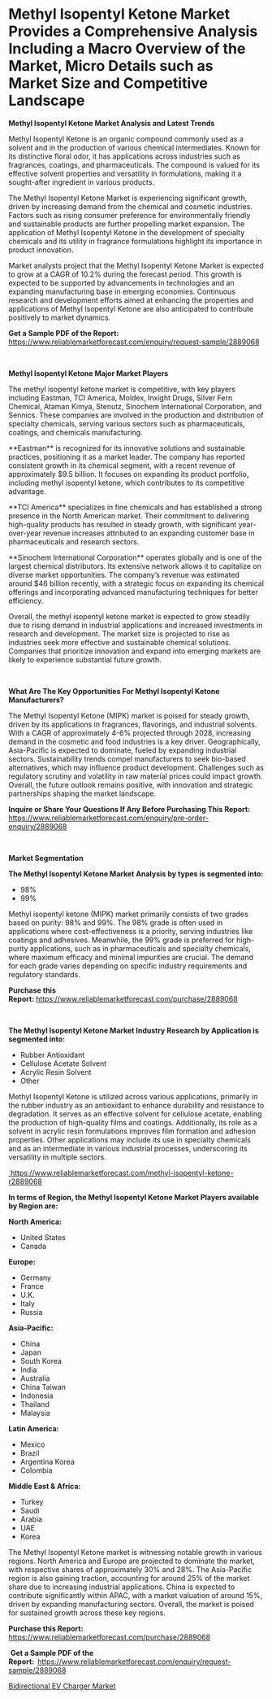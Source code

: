 <p><h1>Methyl Isopentyl Ketone Market Provides a Comprehensive Analysis Including a Macro Overview of the Market, Micro Details such as Market Size and Competitive Landscape</h1></p><p><strong>Methyl Isopentyl Ketone Market Analysis and Latest Trends</strong></p>
<p><p>Methyl Isopentyl Ketone is an organic compound commonly used as a solvent and in the production of various chemical intermediates. Known for its distinctive floral odor, it has applications across industries such as fragrances, coatings, and pharmaceuticals. The compound is valued for its effective solvent properties and versatility in formulations, making it a sought-after ingredient in various products.</p><p>The Methyl Isopentyl Ketone Market is experiencing significant growth, driven by increasing demand from the chemical and cosmetic industries. Factors such as rising consumer preference for environmentally friendly and sustainable products are further propelling market expansion. The application of Methyl Isopentyl Ketone in the development of specialty chemicals and its utility in fragrance formulations highlight its importance in product innovation.</p><p>Market analysts project that the Methyl Isopentyl Ketone Market is expected to grow at a CAGR of 10.2% during the forecast period. This growth is expected to be supported by advancements in technologies and an expanding manufacturing base in emerging economies. Continuous research and development efforts aimed at enhancing the properties and applications of Methyl Isopentyl Ketone are also anticipated to contribute positively to market dynamics.</p></p>
<p><strong>Get a Sample PDF of the Report:&nbsp;</strong> <a href="https://www.reliablemarketforecast.com/enquiry/request-sample/2889068?utm_campaign=2886&utm_medium=2&utm_source=Github&utm_content=ia&utm_term=14032025&utm_id=methyl-isopentyl-ketone">https://www.reliablemarketforecast.com/enquiry/request-sample/2889068</a></p>
<p>&nbsp;</p>
<p><strong>Methyl Isopentyl Ketone Major Market Players</strong></p>
<p><p>The methyl isopentyl ketone market is competitive, with key players including Eastman, TCI America, Moldex, Inxight Drugs, Silver Fern Chemical, Ataman Kimya, Stenutz, Sinochem International Corporation, and Sennics. These companies are involved in the production and distribution of specialty chemicals, serving various sectors such as pharmaceuticals, coatings, and chemicals manufacturing.</p><p>**Eastman** is recognized for its innovative solutions and sustainable practices, positioning it as a market leader. The company has reported consistent growth in its chemical segment, with a recent revenue of approximately $9.5 billion. It focuses on expanding its product portfolio, including methyl isopentyl ketone, which contributes to its competitive advantage.</p><p>**TCI America** specializes in fine chemicals and has established a strong presence in the North American market. Their commitment to delivering high-quality products has resulted in steady growth, with significant year-over-year revenue increases attributed to an expanding customer base in pharmaceuticals and research sectors.</p><p>**Sinochem International Corporation** operates globally and is one of the largest chemical distributors. Its extensive network allows it to capitalize on diverse market opportunities. The company’s revenue was estimated around $46 billion recently, with a strategic focus on expanding its chemical offerings and incorporating advanced manufacturing techniques for better efficiency.</p><p>Overall, the methyl isopentyl ketone market is expected to grow steadily due to rising demand in industrial applications and increased investments in research and development. The market size is projected to rise as industries seek more effective and sustainable chemical solutions. Companies that prioritize innovation and expand into emerging markets are likely to experience substantial future growth.</p></p>
<p>&nbsp;</p>
<p><strong>What Are The Key Opportunities For Methyl Isopentyl Ketone Manufacturers?</strong></p>
<p><p>The Methyl Isopentyl Ketone (MIPK) market is poised for steady growth, driven by its applications in fragrances, flavorings, and industrial solvents. With a CAGR of approximately 4-6% projected through 2028, increasing demand in the cosmetic and food industries is a key driver. Geographically, Asia-Pacific is expected to dominate, fueled by expanding industrial sectors. Sustainability trends compel manufacturers to seek bio-based alternatives, which may influence product development. Challenges such as regulatory scrutiny and volatility in raw material prices could impact growth. Overall, the future outlook remains positive, with innovation and strategic partnerships shaping the market landscape.</p></p>
<p><strong>Inquire or Share Your Questions If Any Before Purchasing This Report:</strong> <a href="https://www.reliablemarketforecast.com/enquiry/pre-order-enquiry/2889068?utm_campaign=2886&utm_medium=2&utm_source=Github&utm_content=ia&utm_term=14032025&utm_id=methyl-isopentyl-ketone">https://www.reliablemarketforecast.com/enquiry/pre-order-enquiry/2889068</a></p>
<p>&nbsp;</p>
<p><strong>Market Segmentation</strong></p>
<p><strong>The Methyl Isopentyl Ketone Market Analysis by types is segmented into:</strong></p>
<p><ul><li>98%</li><li>99%</li></ul></p>
<p><p>Methyl isopentyl ketone (MIPK) market primarily consists of two grades based on purity: 98% and 99%. The 98% grade is often used in applications where cost-effectiveness is a priority, serving industries like coatings and adhesives. Meanwhile, the 99% grade is preferred for high-purity applications, such as in pharmaceuticals and specialty chemicals, where maximum efficacy and minimal impurities are crucial. The demand for each grade varies depending on specific industry requirements and regulatory standards.</p></p>
<p><strong>Purchase this Report:&nbsp;</strong><a href="https://www.reliablemarketforecast.com/purchase/2889068?utm_campaign=2886&utm_medium=2&utm_source=Github&utm_content=ia&utm_term=14032025&utm_id=methyl-isopentyl-ketone">https://www.reliablemarketforecast.com/purchase/2889068</a></p>
<p>&nbsp;</p>
<p><strong>The Methyl Isopentyl Ketone Market Industry Research by Application is segmented into:</strong></p>
<p><ul><li>Rubber Antioxidant</li><li>Cellulose Acetate Solvent</li><li>Acrylic Resin Solvent</li><li>Other</li></ul></p>
<p><p>Methyl Isopentyl Ketone is utilized across various applications, primarily in the rubber industry as an antioxidant to enhance durability and resistance to degradation. It serves as an effective solvent for cellulose acetate, enabling the production of high-quality films and coatings. Additionally, its role as a solvent in acrylic resin formulations improves film formation and adhesion properties. Other applications may include its use in specialty chemicals and as an intermediate in various industrial processes, underscoring its versatility in multiple sectors.</p></p>
<p><a href="https://www.reliablemarketforecast.com/methyl-isopentyl-ketone-r2889068?utm_campaign=2886&utm_medium=2&utm_source=Github&utm_content=ia&utm_term=14032025&utm_id=methyl-isopentyl-ketone">&nbsp;https://www.reliablemarketforecast.com/methyl-isopentyl-ketone-r2889068</a></p>
<p><strong>In terms of Region, the Methyl Isopentyl Ketone Market Players available by Region are:</strong></p>
<p>
    <p> <strong> North America: </strong>
        <ul>
            <li>United States</li>
            <li>Canada</li>
        </ul>
        </p> 
    <p> <strong> Europe: </strong>
        <ul>
            <li>Germany</li>
            <li>France</li>
            <li>U.K.</li>
            <li>Italy</li>
            <li>Russia</li>
        </ul>
        </p> 
    <p> <strong> Asia-Pacific: </strong>
        <ul>
            <li>China</li>
            <li>Japan</li>
            <li>South Korea</li>
            <li>India</li>
            <li>Australia</li>
            <li>China Taiwan</li>
            <li>Indonesia</li>
            <li>Thailand</li>
            <li>Malaysia</li>
        </ul>
        </p> 
    <p> <strong> Latin America: </strong>
        <ul>
            <li>Mexico</li>
            <li>Brazil</li>
            <li>Argentina Korea</li>
            <li>Colombia</li>
        </ul>
        </p> 
    <p> <strong> Middle East & Africa: </strong>
        <ul>
            <li>Turkey</li>
            <li>Saudi</li>
            <li>Arabia</li>
            <li>UAE</li>
            <li>Korea</li>
        </ul>
    </p>
    </p>
<p><p>The Methyl Isopentyl Ketone market is witnessing notable growth in various regions. North America and Europe are projected to dominate the market, with respective shares of approximately 30% and 28%. The Asia-Pacific region is also gaining traction, accounting for around 25% of the market share due to increasing industrial applications. China is expected to contribute significantly within APAC, with a market valuation of around 15%, driven by expanding manufacturing sectors. Overall, the market is poised for sustained growth across these key regions.</p></p>
<p><strong>Purchase this Report: </strong><a href="https://www.reliablemarketforecast.com/purchase/2889068?utm_campaign=2886&utm_medium=2&utm_source=Github&utm_content=ia&utm_term=14032025&utm_id=methyl-isopentyl-ketone">https://www.reliablemarketforecast.com/purchase/2889068</a></p>
<p>&nbsp;<strong>Get a Sample PDF of the Report:&nbsp;&nbsp;</strong><a href="https://www.reliablemarketforecast.com/enquiry/request-sample/2889068?utm_campaign=2886&utm_medium=2&utm_source=Github&utm_content=ia&utm_term=14032025&utm_id=methyl-isopentyl-ketone">https://www.reliablemarketforecast.com/enquiry/request-sample/2889068</a></p>
<p><strong></strong></p>
<p><p><a href="https://github.com/aidelndasse/Market-Research-Report-List-1/blob/main/bidirectional-ev-charger-market.md?utm_campaign=2886&utm_medium=2&utm_source=Github&utm_content=ia&utm_term=14032025&utm_id=methyl-isopentyl-ketone">Bidirectional EV Charger Market</a></p></p>